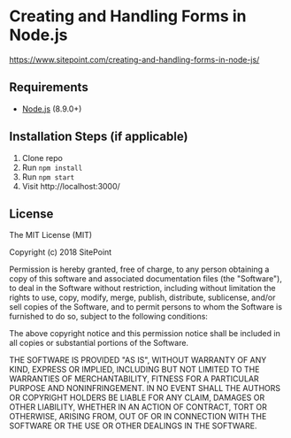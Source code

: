 # Creating and Handling Forms in Node.js

https://www.sitepoint.com/creating-and-handling-forms-in-node-js/

## Requirements

* [Node.js](http://nodejs.org/) (8.9.0+)

## Installation Steps (if applicable)

1. Clone repo
2. Run `npm install`
3. Run `npm start`
4. Visit http://localhost:3000/

## License

The MIT License (MIT)

Copyright (c) 2018 SitePoint

Permission is hereby granted, free of charge, to any person obtaining a copy of this software and associated documentation files (the "Software"), to deal in the Software without restriction, including without limitation the rights to use, copy, modify, merge, publish, distribute, sublicense, and/or sell copies of the Software, and to permit persons to whom the Software is furnished to do so, subject to the following conditions:

The above copyright notice and this permission notice shall be included in all copies or substantial portions of the Software.

THE SOFTWARE IS PROVIDED "AS IS", WITHOUT WARRANTY OF ANY KIND, EXPRESS OR IMPLIED, INCLUDING BUT NOT LIMITED TO THE WARRANTIES OF MERCHANTABILITY, FITNESS FOR A PARTICULAR PURPOSE AND NONINFRINGEMENT. IN NO EVENT SHALL THE AUTHORS OR COPYRIGHT HOLDERS BE LIABLE FOR ANY CLAIM, DAMAGES OR OTHER LIABILITY, WHETHER IN AN ACTION OF CONTRACT, TORT OR OTHERWISE, ARISING FROM, OUT OF OR IN CONNECTION WITH THE SOFTWARE OR THE USE OR OTHER DEALINGS IN THE SOFTWARE.
